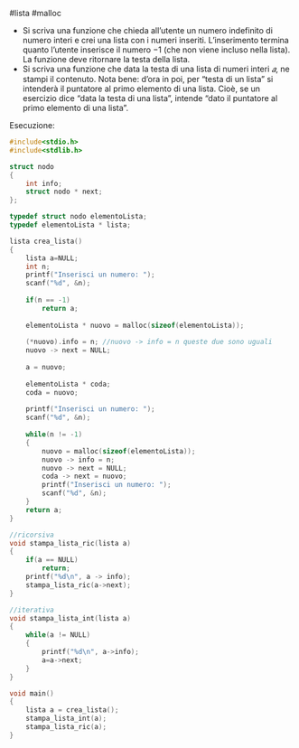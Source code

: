 #lista #malloc 
- Si scriva una funzione che chieda all’utente un numero indefinito di numero interi e crei una lista con i numeri inseriti. L’inserimento termina quanto l’utente inserisce il numero −1 (che non viene incluso nella lista). La funzione deve ritornare la testa della lista. 
- Si scriva una funzione che data la testa di una lista di numeri interi $𝑎$, ne stampi il contenuto. 
Nota bene: d’ora in poi, per “testa di un lista” si intenderà il puntatore al primo elemento di una lista. Cioè, se un esercizio dice “data la testa di una lista”, intende “dato il puntatore al primo elemento di una lista”.

Esecuzione:
```c
#include<stdio.h>
#include<stdlib.h>

struct nodo
{
    int info;
    struct nodo * next;
};

typedef struct nodo elementoLista;
typedef elementoLista * lista;

lista crea_lista()
{
    lista a=NULL;
    int n;
    printf("Inserisci un numero: ");
    scanf("%d", &n);
    
    if(n == -1)
        return a;
        
    elementoLista * nuovo = malloc(sizeof(elementoLista));
    
    (*nuovo).info = n; //nuovo -> info = n queste due sono uguali
    nuovo -> next = NULL;
    
    a = nuovo;
    
    elementoLista * coda;
    coda = nuovo;
    
    printf("Inserisci un numero: ");
    scanf("%d", &n);
    
    while(n != -1)
    {
        nuovo = malloc(sizeof(elementoLista));
        nuovo -> info = n;
        nuovo -> next = NULL;
        coda -> next = nuovo;
        printf("Inserisci un numero: ");
        scanf("%d", &n);
    }
    return a;
}

//ricorsiva
void stampa_lista_ric(lista a)
{
    if(a == NULL)
        return;
    printf("%d\n", a -> info);
    stampa_lista_ric(a->next);
}

//iterativa
void stampa_lista_int(lista a)
{
    while(a != NULL)
    {
        printf("%d\n", a->info);
        a=a->next;
    }
}

void main()
{
    lista a = crea_lista();
    stampa_lista_int(a);
    stampa_lista_ric(a);
}
```